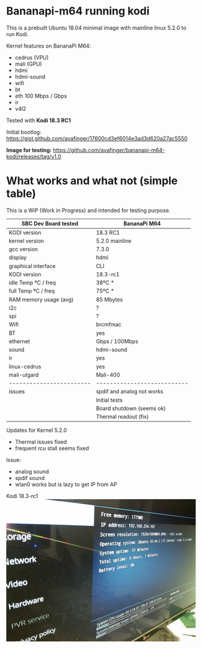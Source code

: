 # Bananapi-m64 running kodi

This is a prebuilt Ubuntu 18.04 minimal image with mainline linux 5.2.0 to run Kodi.

Kernel features on BananaPi M64:

* cedrus (VPU)
* mali (GPU)
* hdmi
* hdmi-sound
* wifi
* bt
* eth 100 Mbps / Gbps
* ir
* v4l2

Tested with  **Kodi 18.3 RC1**

Initial bootlog: https://gist.github.com/avafinger/17600cd3ef6014e3ad3d620a27ac5550

**Image for testing:**
https://github.com/avafinger/bananapi-m64-kodi/releases/tag/v1.0

# What works and what not (simple table)

This is a WiP (Work in Progress) and intended for testing purpose.


|  SBC Dev Board tested  |    BananaPi M64           |
|------------------------|---------------------------|
| KODI version           |      18.3 RC1             |
| kernel version         |       5.2.0 mainline      |
| gcc version            |       7.3.0               |
| display                |       hdmi                |
| graphical interface    |       CLI                 |
| KODI version           |      18.3-rc1             |
| idle Temp ºC / freq    |        38ºC *             |
| full Temp ºC / freq    |        75ºC *             |
| RAM memory usage (avg) |      85   Mbytes          |
| i2c                    |       ?                   |
| spi                    |       ?                   |
| Wifi                   |   brcmfmac                |
| BT                     |       yes                 |
| ethernet               |       Gbps / 100Mbps      |
| sound                  |   hdmi-sound              |
| ir                     |      yes                  |
| linux-cedrus           |      yes                  |
| mali-utgard            |      Mali-400             |
|------------------------|---------------------------|
| issues                 |spdif and analog not works |
|                        |   Initial tests           |
|                        | Board shutdown (seems ok) |
|                        |   Thermal readout (fix)   |

Updates for Kernel 5.2.0
  * Thermal issues fixed
  * frequent rcu stall seems fixed
  
Issue:
  * analog sound
  * spdif sound
  * wlan0 works but is lazy to get IP from AP
  

Kodi 18.3-rc1
![Kodi 2](https://github.com/avafinger/bananapi-m64-kodi/raw/master/kodi.jpg)  
